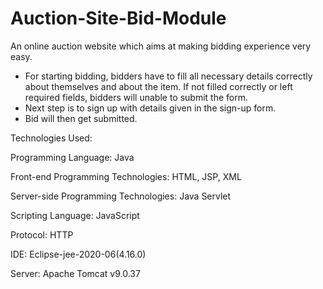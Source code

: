 # Auction-Site-Bid-Module
An online auction website which aims at making bidding experience very easy.

* For starting bidding, bidders have to fill all necessary details correctly about themselves and about the item. If not filled correctly or left required fields, bidders will unable to submit the form.
* Next step is to sign up with details given in the sign-up form.
* Bid will then get submitted.

Technologies Used:

Programming Language:                     Java

Front-end Programming Technologies:       HTML, JSP, XML

Server-side Programming Technologies:     Java Servlet

Scripting Language:                       JavaScript

Protocol:                                 HTTP

IDE:                                      Eclipse-jee-2020-06(4.16.0)

Server:                                   Apache Tomcat v9.0.37

